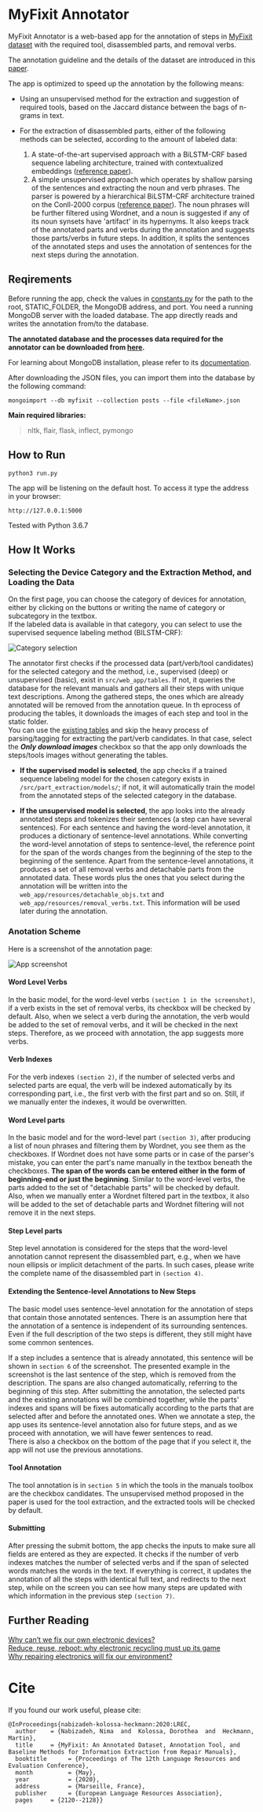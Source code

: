 #   MyFixit Annotator            
            
MyFixit Annotator is a web-based app for the annotation of steps in [MyFixit dataset](https://github.com/rub-ksv/MyFixit-Dataset) with the required tool, disassembled parts, and removal verbs.              

The annotation guideline and the details of the dataset are introduced in this [paper](http://www.lrec-conf.org/proceedings/lrec2020/pdf/2020.lrec-1.260.pdf).          
            
The app is optimized to speed up the annotation by the following means:            
            
 - Using an unsupervised method for the extraction and suggestion of required tools, based on the Jaccard distance between the bags of n-grams in text.  
               
 - For the extraction of disassembled parts, either of the following methods can be selected, according to the amount of labeled data:            
   1. A state-of-the-art supervised approach with a BiLSTM-CRF based sequence labeling architecture, trained with contextualized embeddings ([reference paper](https://www.aclweb.org/anthology/N19-1078.pdf)).              
   2. A simple unsupervised approach which operates by shallow parsing of the sentences and extracting the noun and verb phrases. The parser is powered by a hierarchical BiLSTM-CRF architecture trained on the Conll-2000 corpus ([reference paper](https://www.aclweb.org/anthology/C18-1139.pdf)). The noun phrases will be further filtered using Wordnet, and a noun is suggested if any of its noun synsets have 'artifact' in its hypernyms. It also keeps track of the annotated parts and verbs during the annotation and suggests those parts/verbs in future steps. In addition, it splits the sentences of the annotated steps and uses the annotation of sentences for the next steps during the annotation.            
            
## Reqirements            
            
Before running the app, check the values in [constants.py](src/web_app/constants.py) for the path to the root, STATIC_FOLDER, the MongoDB address, and port. You need a running MongoDB server with the loaded database. The app directly reads and writes the annotation from/to the database. 

**The annotated database and the processes data required for the annotator can be downloaded from [here](https://github.com/rub-ksv/MyFixit-Dataset).**  

For learning about MongoDB installation, please refer to its [documentation](https://docs.mongodb.com/manual/installation/).

After downloading the JSON files, you can import them into the database by the following command:

    mongoimport --db myfixit --collection posts --file <fileName>.json   
    
**Main required libraries:**   
> nltk, flair, flask, inflect, pymongo   


## How to Run            
    python3 run.py

The app will be listening on the default host. To access it type the address in your browser:

    http://127.0.0.1:5000

Tested with Python 3.6.7
            
## How It Works            
  
### Selecting the Device Category and the Extraction Method, and Loading the Data  
On the first page, you can choose the category of devices for annotation, either by clicking on the buttons or writing the name of category or subcategory in the textbox.    
If the labeled data is available in that category, you can select to use the supervised sequence labeling method (BILSTM-CRF):             
            
![Category selection](src/web_app/static/images/category_selection.png?raw=true)            
            
The annotator first checks if the processed data (part/verb/tool candidates) for the selected category and the method, i.e., supervised (deep) or unsupervised (basic), exist in `src/web_app/tables`. If not, it queries the database for the relevant manuals and gathers all their steps with unique text descriptions. Among the gathered steps, the ones which are already annotated will be removed from the annotation queue. In th eprocess of producing the tables, it downloads the images of each step and tool in the static folder.    
You can use the [existing tables](https://github.com/rub-ksv/MyFixit-Dataset) and skip the heavy process of parsing/tagging for extracting the part/verb candidates. In that case, select the ***Only download images*** checkbox so that the app only downloads the steps/tools images without generating the tables.               

- **If the supervised model is selected**, the app checks if a trained sequence labeling model for the chosen category exists in `/src/part_extraction/models/`; if not, it will automatically train the model from the annotated steps of the selected category in the database.
            
- **If the unsupervised model is selected**, the app looks into the already annotated steps and tokenizes their sentences (a step can have several sentences). For each sentence and having the word-level annotation, it produces a dictionary of sentence-level annotations. While converting the word-level annotation of steps to sentence-level, the reference point for the span of the words changes from the beginning of the step to the beginning of the sentence. Apart from the sentence-level annotations, it produces a set of all removal verbs and detachable parts from the annotated data. These words plus the ones that you select during the annotation will be written into the `web_app/resources/detachable_objs.txt` and `web_app/resources/removal_verbs.txt`. This information will be used later during the annotation.            
  
  
### Anotation Scheme  
  
Here is a screenshot of the annotation page:            
            
![App screenshot](src/web_app/static/images/step.png?raw=true)      
   
#### Word Level Verbs            
In the basic model, for the word-level verbs `(section 1 in the screenshot)`, if a verb exists in the set of removal verbs, its checkbox will be checked by default. Also, when we select a verb during the annotation, the verb would be added to the set of removal verbs, and it will be checked in the next steps. Therefore, as we proceed with annotation, the app suggests more verbs.  
            
#### Verb Indexes            
For the verb indexes `(section 2)`, if the number of selected verbs and selected parts are equal, the verb will be indexed automatically by its corresponding part, i.e., the first verb with the first part and so on. Still, if we manually enter the indexes, it would be overwritten.            
            
#### Word Level parts            
In the basic model and for the word-level part `(section 3)`, after producing a list of noun phrases and filtering them by Wordnet, you see them as the checkboxes.  If Wordnet does not have some parts or in case of the parser's mistake, you can enter the part's name manually in the textbox beneath the checkboxes. **The span of the words can be entered either in the form of beginning-end or just the beginning**. Similar to the word-level verbs, the parts added to the set of "detachable parts" will be checked by default. Also, when we manually enter a Wordnet filtered part in the textbox, it also will be added to the set of detachable parts and Wordnet filtering will not remove it in the next steps.            
            
#### Step Level parts   
Step level annotation is considered for the steps that the word-level annotation cannot represent the disassembled part, e.g., when we have noun ellipsis or implicit detachment of the parts. In such cases, please write the complete name of the disassembled part in `(section 4)`.    
  
#### Extending the Sentence-level Annotations to New Steps            
            
The basic model uses sentence-level annotation for the annotation of steps that contain those annotated sentences. There is an assumption here that the annotation of a sentence is independent of its surrounding sentences. Even if the full description of the two steps is different, they still might have some common sentences.            
            
If a step includes a sentence that is already annotated, this sentence will be shown in `section 6` of the screenshot. The presented example in the screenshot is the last sentence of the step, which is removed from the description. The spans are also changed automatically, referring to the beginning of this step. After submitting the annotation, the selected parts and the existing annotations will be combined together, while the parts' indexes and spans will be fixes automatically according to the parts that are selected after and before the annotated ones. When we annotate a step, the app uses its sentence-level annotation also for future steps, and as we proceed with annotation, we will have fewer sentences to read.  
There is also a checkbox on the bottom of the page that if you select it, the app will not use the previous annotations.   
#### Tool Annotation            
            
            
The tool annotation is in `section 5` in which the tools in the manuals toolbox are the checkbox candidates. The unsupervised method proposed in the paper is used for the tool extraction, and the extracted tools will be checked by default.                        
            
#### Submitting            
After pressing the submit bottom, the app checks the inputs to make sure all fields are entered as they are expected. It checks if the number of verb indexes matches the number of selected verbs and if the span of selected words matches the words in the text. If everything is correct, it updates the annotation of all the steps with identical full text, and redirects to the next step, while on the screen you can see how many steps are updated with which information in the previous step `(section 7)`.

## Further Reading
[Why can’t we fix our own electronic devices?](https://theconversation.com/why-cant-we-fix-our-own-electronic-devices-77601)   
[Reduce, reuse, reboot: why electronic recycling must up its game](https://www.theguardian.com/environment/2017/nov/20/electronic-recycling-e-waste-2017-gadgets)  
[Why repairing electronics will fix our environment?](https://medium.com/if-you-want-to/repair-electronics-to-fix-our-environment-12f693d55754)

# Cite
If you found our work useful, please cite:

    @InProceedings{nabizadeh-kolossa-heckmann:2020:LREC,
      author    = {Nabizadeh, Nima  and  Kolossa, Dorothea  and  Heckmann, Martin},
      title     = {MyFixit: An Annotated Dataset, Annotation Tool, and Baseline Methods for Information Extraction from Repair Manuals},
      booktitle      = {Proceedings of The 12th Language Resources and Evaluation Conference},
      month          = {May},
      year           = {2020},
      address        = {Marseille, France},
      publisher      = {European Language Resources Association},
      pages     = {2120--2128}}
